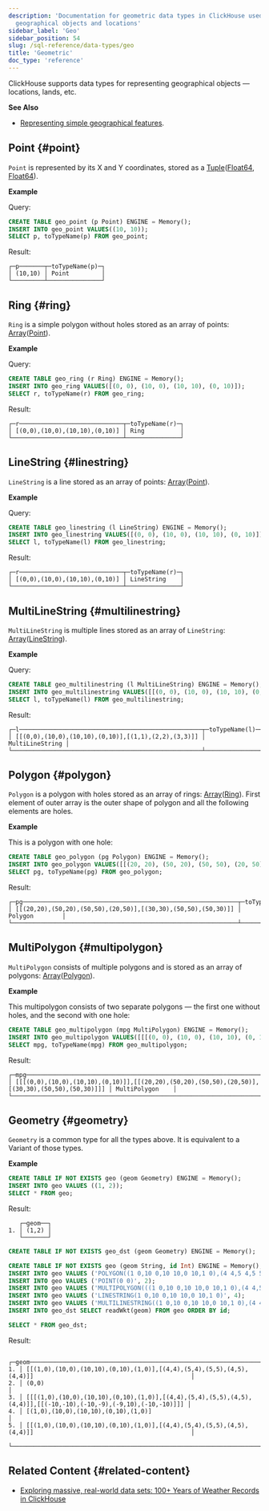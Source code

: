 ```yaml
---
description: 'Documentation for geometric data types in ClickHouse used for representing
  geographical objects and locations'
sidebar_label: 'Geo'
sidebar_position: 54
slug: /sql-reference/data-types/geo
title: 'Geometric'
doc_type: 'reference'
---
```


ClickHouse supports data types for representing geographical objects — locations, lands, etc.

**See Also**
- [Representing simple geographical features](https://en.wikipedia.org/wiki/GeoJSON).

## Point {#point}

`Point` is represented by its X and Y coordinates, stored as a [Tuple](tuple.md)([Float64](float.md), [Float64](float.md)).

**Example**

Query:

```sql
CREATE TABLE geo_point (p Point) ENGINE = Memory();
INSERT INTO geo_point VALUES((10, 10));
SELECT p, toTypeName(p) FROM geo_point;
```
Result:

```text
┌─p───────┬─toTypeName(p)─┐
│ (10,10) │ Point         │
└─────────┴───────────────┘
```

## Ring {#ring}

`Ring` is a simple polygon without holes stored as an array of points: [Array](array.md)([Point](#point)).

**Example**

Query:

```sql
CREATE TABLE geo_ring (r Ring) ENGINE = Memory();
INSERT INTO geo_ring VALUES([(0, 0), (10, 0), (10, 10), (0, 10)]);
SELECT r, toTypeName(r) FROM geo_ring;
```
Result:

```text
┌─r─────────────────────────────┬─toTypeName(r)─┐
│ [(0,0),(10,0),(10,10),(0,10)] │ Ring          │
└───────────────────────────────┴───────────────┘
```

## LineString {#linestring}

`LineString` is a line stored as an array of points: [Array](array.md)([Point](#point)).

**Example**

Query:

```sql
CREATE TABLE geo_linestring (l LineString) ENGINE = Memory();
INSERT INTO geo_linestring VALUES([(0, 0), (10, 0), (10, 10), (0, 10)]);
SELECT l, toTypeName(l) FROM geo_linestring;
```
Result:

```text
┌─r─────────────────────────────┬─toTypeName(r)─┐
│ [(0,0),(10,0),(10,10),(0,10)] │ LineString    │
└───────────────────────────────┴───────────────┘
```

## MultiLineString {#multilinestring}

`MultiLineString` is multiple lines stored as an array of `LineString`: [Array](array.md)([LineString](#linestring)).

**Example**

Query:

```sql
CREATE TABLE geo_multilinestring (l MultiLineString) ENGINE = Memory();
INSERT INTO geo_multilinestring VALUES([[(0, 0), (10, 0), (10, 10), (0, 10)], [(1, 1), (2, 2), (3, 3)]]);
SELECT l, toTypeName(l) FROM geo_multilinestring;
```
Result:

```text
┌─l───────────────────────────────────────────────────┬─toTypeName(l)───┐
│ [[(0,0),(10,0),(10,10),(0,10)],[(1,1),(2,2),(3,3)]] │ MultiLineString │
└─────────────────────────────────────────────────────┴─────────────────┘
```

## Polygon {#polygon}

`Polygon` is a polygon with holes stored as an array of rings: [Array](array.md)([Ring](#ring)). First element of outer array is the outer shape of polygon and all the following elements are holes.

**Example**

This is a polygon with one hole:

```sql
CREATE TABLE geo_polygon (pg Polygon) ENGINE = Memory();
INSERT INTO geo_polygon VALUES([[(20, 20), (50, 20), (50, 50), (20, 50)], [(30, 30), (50, 50), (50, 30)]]);
SELECT pg, toTypeName(pg) FROM geo_polygon;
```

Result:

```text
┌─pg────────────────────────────────────────────────────────────┬─toTypeName(pg)─┐
│ [[(20,20),(50,20),(50,50),(20,50)],[(30,30),(50,50),(50,30)]] │ Polygon        │
└───────────────────────────────────────────────────────────────┴────────────────┘
```

## MultiPolygon {#multipolygon}

`MultiPolygon` consists of multiple polygons and is stored as an array of polygons: [Array](array.md)([Polygon](#polygon)).

**Example**

This multipolygon consists of two separate polygons — the first one without holes, and the second with one hole:

```sql
CREATE TABLE geo_multipolygon (mpg MultiPolygon) ENGINE = Memory();
INSERT INTO geo_multipolygon VALUES([[[(0, 0), (10, 0), (10, 10), (0, 10)]], [[(20, 20), (50, 20), (50, 50), (20, 50)],[(30, 30), (50, 50), (50, 30)]]]);
SELECT mpg, toTypeName(mpg) FROM geo_multipolygon;
```
Result:

```text
┌─mpg─────────────────────────────────────────────────────────────────────────────────────────────┬─toTypeName(mpg)─┐
│ [[[(0,0),(10,0),(10,10),(0,10)]],[[(20,20),(50,20),(50,50),(20,50)],[(30,30),(50,50),(50,30)]]] │ MultiPolygon    │
└─────────────────────────────────────────────────────────────────────────────────────────────────┴─────────────────┘
```

## Geometry {#geometry}

`Geometry` is a common type for all the types above. It is equivalent to a Variant of those types.

**Example**


```sql
CREATE TABLE IF NOT EXISTS geo (geom Geometry) ENGINE = Memory();
INSERT INTO geo VALUES ((1, 2));
SELECT * FROM geo;
```
Result:

```text
   ┌─geom──┐
1. │ (1,2) │
   └───────┘
```

<!-- -->

```sql
CREATE TABLE IF NOT EXISTS geo_dst (geom Geometry) ENGINE = Memory();

CREATE TABLE IF NOT EXISTS geo (geom String, id Int) ENGINE = Memory();
INSERT INTO geo VALUES ('POLYGON((1 0,10 0,10 10,0 10,1 0),(4 4,5 4,5 5,4 5,4 4))', 1);
INSERT INTO geo VALUES ('POINT(0 0)', 2);
INSERT INTO geo VALUES ('MULTIPOLYGON(((1 0,10 0,10 10,0 10,1 0),(4 4,5 4,5 5,4 5,4 4)),((-10 -10,-10 -9,-9 10,-10 -10)))', 3);
INSERT INTO geo VALUES ('LINESTRING(1 0,10 0,10 10,0 10,1 0)', 4);
INSERT INTO geo VALUES ('MULTILINESTRING((1 0,10 0,10 10,0 10,1 0),(4 4,5 4,5 5,4 5,4 4))', 5);
INSERT INTO geo_dst SELECT readWkt(geom) FROM geo ORDER BY id;

SELECT * FROM geo_dst;
```
Result:

```text
   ┌─geom─────────────────────────────────────────────────────────────────────────────────────────────────────────────┐
1. │ [[(1,0),(10,0),(10,10),(0,10),(1,0)],[(4,4),(5,4),(5,5),(4,5),(4,4)]]                                            │
2. │ (0,0)                                                                                                            │
3. │ [[[(1,0),(10,0),(10,10),(0,10),(1,0)],[(4,4),(5,4),(5,5),(4,5),(4,4)]],[[(-10,-10),(-10,-9),(-9,10),(-10,-10)]]] │
4. │ [(1,0),(10,0),(10,10),(0,10),(1,0)]                                                                              │
5. │ [[(1,0),(10,0),(10,10),(0,10),(1,0)],[(4,4),(5,4),(5,5),(4,5),(4,4)]]                                            │
   └──────────────────────────────────────────────────────────────────────────────────────────────────────────────────┘
```


## Related Content {#related-content}

- [Exploring massive, real-world data sets: 100+ Years of Weather Records in ClickHouse](https://clickhouse.com/blog/real-world-data-noaa-climate-data)
